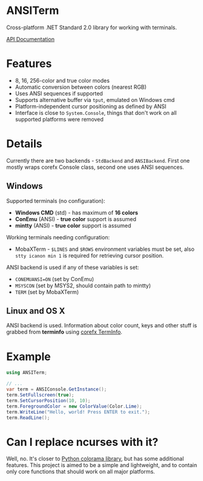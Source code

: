 # ANSITerm
Cross-platform .NET Standard 2.0 library for working with terminals.

[API Documentation](https://razer-rbi.github.io/ansiterm-net/api/index.html)

# Features
* 8, 16, 256-color and true color modes
* Automatic conversion between colors (nearest RGB)
* Uses ANSI sequences if supported
* Supports alternative buffer via `tput`, emulated on Windows cmd
* Platform-independent cursor positioning as defined by ANSI
* Interface is close to `System.Console`, things that don't work on all supported platforms were removed


# Details
Currently there are two backends - `StdBackend` and `ANSIBackend`. First one mostly wraps corefx Console class, second one uses ANSI sequences.

## Windows
Supported terminals (no configuration):
* **Windows CMD** (std) - has maximum of **16 colors**
* **ConEmu** (ANSI) - **true color** support is assumed
* **mintty** (ANSI) - **true color** support is assumed 

Working terminals needing configuration:
* MobaXTerm - `$LINES` and `$ROWS` environment variables must be set, also
`stty icanon min 1` is required for retrieving cursor position.

ANSI backend is used if any of these variables is set:
* `CONEMUANSI=ON` (set by ConEmu)
* `MSYSCON` (set by MSYS2, should contain path to mintty)
* `TERM` (set by MobaXTerm)

## Linux and OS X
ANSI backend is used. Information about color count, keys and other stuff is grabbed from **terminfo** using [corefx TermInfo](https://github.com/dotnet/corefx/blob/v2.2.3/src/System.Console/src/System/TermInfo.cs).

# Example
```csharp
using ANSITerm;

// ...
var term = ANSIConsole.GetInstance();
term.SetFullscreen(true);
term.SetCursorPosition(10, 10);
term.ForegroundColor = new ColorValue(Color.Lime);
term.WriteLine("Hello, world! Press ENTER to exit.");
term.ReadLine();
```

# Can I replace ncurses with it?
Well, no. It's closer to [Python colorama library](https://pypi.org/project/colorama/), but has some additional features.
This project is aimed to be a simple and lightweight, and to contain only core functions that should work on all major platforms.